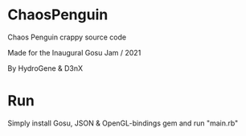 # ChaosPenguin
Chaos Penguin crappy source code

Made for the Inaugural Gosu Jam / 2021

By HydroGene & D3nX

# Run
Simply install Gosu, JSON & OpenGL-bindings gem
and run "main.rb"
